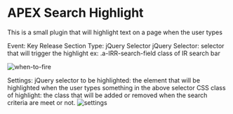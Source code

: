 # APEX Search Highlight
 This is a small plugin that will highlight text on a page when the user types
 
Event: Key Release
Section Type: jQuery Selector
jQuery Selector: selector that will trigger the highlight ex: .a-IRR-search-field class of IR search bar

![when-to-fire](https://user-images.githubusercontent.com/5824892/156163306-5e780754-82fc-47d5-bbae-cbce7b1007fa.png)

Settings:
jQuery selector to be highlighted: the element that will be highlighted when the user types something in the above selector
CSS class of highlight: the class that will be added or removed when the search criteria are meet or not.
![settings](https://user-images.githubusercontent.com/5824892/156163313-2357742d-08a7-439b-b433-eee301509570.png)
